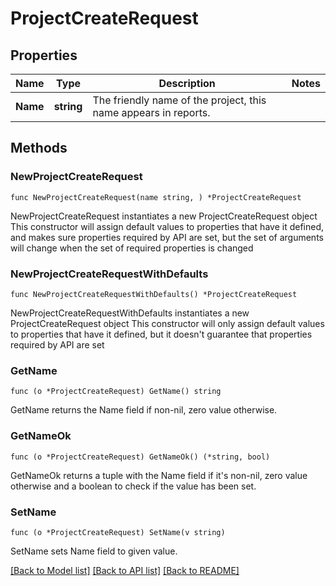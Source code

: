 # ProjectCreateRequest

## Properties

Name | Type | Description | Notes
------------ | ------------- | ------------- | -------------
**Name** | **string** | The friendly name of the project, this name appears in reports. | 

## Methods

### NewProjectCreateRequest

`func NewProjectCreateRequest(name string, ) *ProjectCreateRequest`

NewProjectCreateRequest instantiates a new ProjectCreateRequest object
This constructor will assign default values to properties that have it defined,
and makes sure properties required by API are set, but the set of arguments
will change when the set of required properties is changed

### NewProjectCreateRequestWithDefaults

`func NewProjectCreateRequestWithDefaults() *ProjectCreateRequest`

NewProjectCreateRequestWithDefaults instantiates a new ProjectCreateRequest object
This constructor will only assign default values to properties that have it defined,
but it doesn't guarantee that properties required by API are set

### GetName

`func (o *ProjectCreateRequest) GetName() string`

GetName returns the Name field if non-nil, zero value otherwise.

### GetNameOk

`func (o *ProjectCreateRequest) GetNameOk() (*string, bool)`

GetNameOk returns a tuple with the Name field if it's non-nil, zero value otherwise
and a boolean to check if the value has been set.

### SetName

`func (o *ProjectCreateRequest) SetName(v string)`

SetName sets Name field to given value.



[[Back to Model list]](../README.md#documentation-for-models) [[Back to API list]](../README.md#documentation-for-api-endpoints) [[Back to README]](../README.md)


